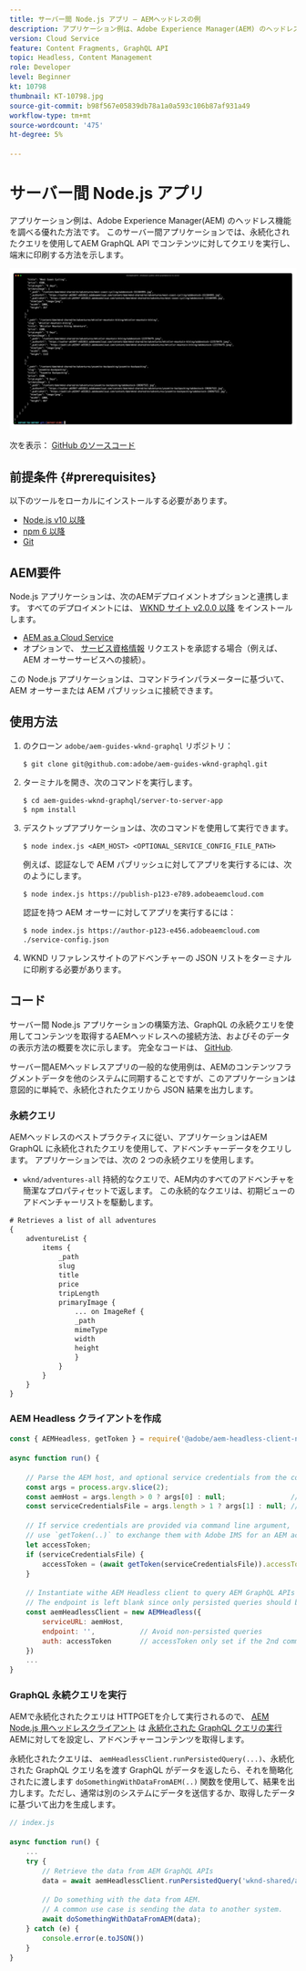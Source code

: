 ```yaml
---
title: サーバー間 Node.js アプリ — AEMヘッドレスの例
description: アプリケーション例は、Adobe Experience Manager(AEM) のヘッドレス機能を調べる優れた方法です。 このサーバー側 Node.js アプリケーションは、永続化されたクエリを使用してAEM GraphQL API を使用してコンテンツをクエリする方法を示しています。
version: Cloud Service
feature: Content Fragments, GraphQL API
topic: Headless, Content Management
role: Developer
level: Beginner
kt: 10798
thumbnail: KT-10798.jpg
source-git-commit: b98f567e05839db78a1a0a593c106b87af931a49
workflow-type: tm+mt
source-wordcount: '475'
ht-degree: 5%

---
```


# サーバー間 Node.js アプリ

アプリケーション例は、Adobe Experience Manager(AEM) のヘッドレス機能を調べる優れた方法です。 このサーバー間アプリケーションでは、永続化されたクエリを使用してAEM GraphQL API でコンテンツに対してクエリを実行し、端末に印刷する方法を示します。

![AEMヘッドレスを備えたサーバー間 Node.js アプリ](./assets/server-to-server-app/server-to-server-app.png)

次を表示： [GitHub のソースコード](https://github.com/adobe/aem-guides-wknd-graphql/tree/main/server-to-server-app)

## 前提条件 {#prerequisites}

以下のツールをローカルにインストールする必要があります。

+ [Node.js v10 以降](https://nodejs.org/ja/)
+ [npm 6 以降](https://www.npmjs.com/)
+ [Git](https://git-scm.com/)

## AEM要件

Node.js アプリケーションは、次のAEMデプロイメントオプションと連携します。 すべてのデプロイメントには、 [WKND サイト v2.0.0 以降](https://github.com/adobe/aem-guides-wknd/releases/latest) をインストールします。

+ [AEM as a Cloud Service](https://experienceleague.adobe.com/docs/experience-manager-cloud-service/content/implementing/deploying/overview.html?lang=ja)
+ オプションで、 [サービス資格情報](https://experienceleague.adobe.com/docs/experience-manager-cloud-service/content/implementing/developing/generating-access-tokens-for-server-side-apis.html) リクエストを承認する場合（例えば、AEM オーサーサービスへの接続）。

この Node.js アプリケーションは、コマンドラインパラメーターに基づいて、AEM オーサーまたは AEM パブリッシュに接続できます。

## 使用方法

1. のクローン `adobe/aem-guides-wknd-graphql` リポジトリ：

   ```shell
   $ git clone git@github.com:adobe/aem-guides-wknd-graphql.git
   ```

1. ターミナルを開き、次のコマンドを実行します。

   ```shell
   $ cd aem-guides-wknd-graphql/server-to-server-app
   $ npm install
   ```

1. デスクトップアプリケーションは、次のコマンドを使用して実行できます。

   ```
   $ node index.js <AEM_HOST> <OPTIONAL_SERVICE_CONFIG_FILE_PATH>
   ```

   例えば、認証なしで AEM パブリッシュに対してアプリを実行するには、次のようにします。

   ```shell
   $ node index.js https://publish-p123-e789.adobeaemcloud.com
   ```

   認証を持つ AEM オーサーに対してアプリを実行するには：

   ```shell
   $ node index.js https://author-p123-e456.adobeaemcloud.com ./service-config.json
   ```

1. WKND リファレンスサイトのアドベンチャーの JSON リストをターミナルに印刷する必要があります。

## コード

サーバー間 Node.js アプリケーションの構築方法、GraphQL の永続クエリを使用してコンテンツを取得するAEMヘッドレスへの接続方法、およびそのデータの表示方法の概要を次に示します。 完全なコードは、 [GitHub](https://github.com/adobe/aem-guides-wknd-graphql/tree/main/server-to-server-app).

サーバー間AEMヘッドレスアプリの一般的な使用例は、AEMのコンテンツフラグメントデータを他のシステムに同期することですが、このアプリケーションは意図的に単純で、永続化されたクエリから JSON 結果を出力します。

### 永続クエリ

AEMヘッドレスのベストプラクティスに従い、アプリケーションはAEM GraphQL に永続化されたクエリを使用して、アドベンチャーデータをクエリします。 アプリケーションでは、次の 2 つの永続クエリを使用します。

+ `wknd/adventures-all` 持続的なクエリで、AEM内のすべてのアドベンチャを簡潔なプロパティセットで返します。 この永続的なクエリは、初期ビューのアドベンチャーリストを駆動します。

```
# Retrieves a list of all adventures
{
    adventureList {
        items {
            _path
            slug
            title
            price
            tripLength
            primaryImage {
                ... on ImageRef {
                _path
                mimeType
                width
                height
                }
            }
        }
    }
}
```

### AEM Headless クライアントを作成

```javascript
const { AEMHeadless, getToken } = require('@adobe/aem-headless-client-nodejs');

async function run() { 

    // Parse the AEM host, and optional service credentials from the command line arguments
    const args = process.argv.slice(2);
    const aemHost = args.length > 0 ? args[0] : null;                // Example: https://author-p123-e456.adobeaemcloud.com
    const serviceCredentialsFile = args.length > 1 ? args[1] : null; // Example: ./service-config.json

    // If service credentials are provided via command line argument,
    // use `getToken(..)` to exchange them with Adobe IMS for an AEM access token 
    let accessToken;
    if (serviceCredentialsFile) {
        accessToken = (await getToken(serviceCredentialsFile)).accessToken;
    }

    // Instantiate withe AEM Headless client to query AEM GraphQL APIs
    // The endpoint is left blank since only persisted queries should be used to query AEM's GraphQL APIs
    const aemHeadlessClient = new AEMHeadless({
        serviceURL: aemHost,
        endpoint: '',           // Avoid non-persisted queries
        auth: accessToken       // accessToken only set if the 2nd command line parameter is set
    })
    ...
}
```


### GraphQL 永続クエリを実行

AEMで永続化されたクエリは HTTPGETを介して実行されるので、 [AEM Node.js 用ヘッドレスクライアント](https://github.com/adobe/aem-headless-client-nodejs) は [永続化された GraphQL クエリの実行](https://github.com/adobe/aem-headless-client-nodejs#within-asyncawait) AEMに対してを設定し、アドベンチャーコンテンツを取得します。

永続化されたクエリは、 `aemHeadlessClient.runPersistedQuery(...)`、永続化された GraphQL クエリ名を渡す GraphQL がデータを返したら、それを簡略化されたに渡します `doSomethingWithDataFromAEM(..)` 関数を使用して、結果を出力します。ただし、通常は別のシステムにデータを送信するか、取得したデータに基づいて出力を生成します。

```js
// index.js

async function run() { 
    ...
    try {
        // Retrieve the data from AEM GraphQL APIs
        data = await aemHeadlessClient.runPersistedQuery('wknd-shared/adventures-all')
        
        // Do something with the data from AEM. 
        // A common use case is sending the data to another system.
        await doSomethingWithDataFromAEM(data);
    } catch (e) {
        console.error(e.toJSON())
    }
}
```
